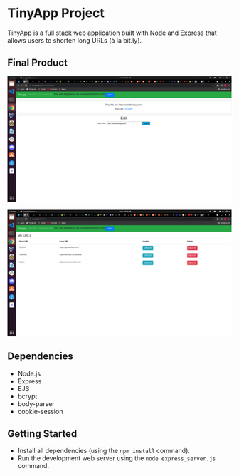 # TinyApp Project

TinyApp is a full stack web application built with Node and Express that allows users to shorten long URLs (à la bit.ly).

## Final Product

!["screenshot of edit page"](https://github.com/remained3/tinyapp/blob/master/docs/urls-edit.png?raw=true)

!["screenshot of URLs page"](https://github.com/remained3/tinyapp/blob/master/docs/urls-page.png?raw=true)

## Dependencies

- Node.js
- Express
- EJS
- bcrypt
- body-parser
- cookie-session

## Getting Started

- Install all dependencies (using the `npm install` command).
- Run the development web server using the `node express_server.js` command.